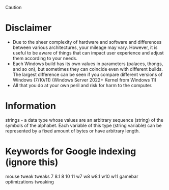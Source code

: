 >[!CAUTION]
># Disclaimer

- Due to the sheer complexity of hardware and software and differences between various architectures, your mileage may vary. However, it is useful to be aware of things that can impact user experience and adjust them according to your needs.
- Each Windows build has its own values ​​in parameters (palaces, thongs, and so on), but sometimes they can coincide even with different builds. The largest difference can be seen if you compare different versions of Windows (7/10/11) (Windows Server 2022+ Kernel from Windows 11)
- All that you do at your own peril and risk for harm to the computer.

# Information
strings - a data type whose values ​​are an arbitrary sequence (string) of the symbols of the alphabet. Each variable of this type (string variable) can be represented by a fixed amount of bytes or have arbitrary length.

# Keywords for Google indexing (ignore this)

mouse tweak tweaks 7 8.1 8 10 11 w7 w8 w8.1 w10 w11 gamebar optimizations tweaking
